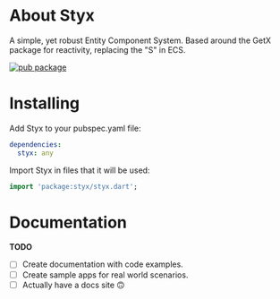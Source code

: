 # About Styx

A simple, yet robust Entity Component System. Based around the GetX package for reactivity,
replacing the "S" in ECS.

[![pub package](https://img.shields.io/pub/v/styx.svg?label=styx&color=blue)](https://pub.dev/packages/styx)

# Installing

Add Styx to your pubspec.yaml file:

```yaml
dependencies:
  styx: any
```

Import Styx in files that it will be used:

```dart
import 'package:styx/styx.dart';
```

# Documentation
**TODO**
- [ ] Create documentation with code examples.
- [ ] Create sample apps for real world scenarios.
- [ ] Actually have a docs site :upside_down_face:
